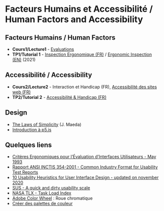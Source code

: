 # Facteurs Humains et Accessibilité / Human Factors and Accessibility
## Facteurs Humains  / Human Factors
* **Cours1/Lecture1** - [Evaluation<ins>s</ins>](https://github.com/truillet/upssitech/blob/master/SRI/3A/FH/Cours/%5BFH%5D_Evaluations.pdf)
* **TP1/Tutorial 1** - [Inspection Ergonomique (FR)](https://github.com/truillet/upssitech/blob/master/SRI/3A/FH/TP/TP1_FH_Inspection_Ergonomique.pdf) / [Ergonomic Inspection (EN)](https://github.com/truillet/upssitech/blob/master/SRI/3A/FH/TP/T1_HF_Ergonomic_Inspection.pdf) (2021)

## Accessibilité / Accessibility
* **Cours2/Lecture2** - Interaction et Handicap (FR), [Accessibilité des sites web (FR)](https://github.com/truillet/upssitech/blob/master/SRI/3A/FH/Cours/Accessibilite_Sites_web.pdf)
*  **TP2/Tutorial 2** - [Accessibilité & Handicap (FR)](https://github.com/truillet/upssitech/blob/master/SRI/3A/FH/TP/TP2_Accessibilite_et_Handicap.pdf)

## Design
* [The Laws of Simplicity](https://github.com/truillet/upssitech/blob/master/SRI/3A/FH/Cours/The_Laws_of_Simplicity.pdf) (J. Maeda)
* [Introduction à p5.js](https://github.com/truillet/upssitech/blob/master/SRI/3A/FH/Cours/p5js.pdf)

## Quelques liens
*  [Critères Ergonomiques pour l’Évaluation d’Interfaces Utilisateurs - May 1993](https://hal.inria.fr/inria-00070012/document)
* [Rapport ANSI INCTIS 354-2001 - Common Industry Format for Usability Test Reports](https://webstore.ansi.org/Standards/INCITS/ANSIINCITS3542001)
* [10 Usability Heuristics for User Interface Design - updated on november 2020](https://www.nngroup.com/articles/ten-usability-heuristics)
* [SUS - A quick and dirty usability scale](https://hell.meiert.org/core/pdf/sus.pdf)
* [NASA TLX - Task Load Index](https://humansystems.arc.nasa.gov/groups/TLX)
* [Adobe Color Wheel](https://color.adobe.com/fr/create) : Roue chromatique
* [Créer des palettes de couleur](https://codepen.io/jasesmith/full/rZmKQG)
